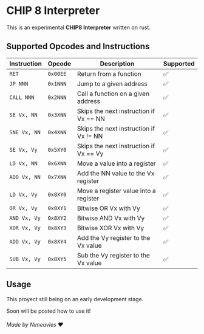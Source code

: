 # CHIP 8 Interpreter

This is an experimental **CHIP8 Interpreter** written on rust.

## Supported Opcodes and Instructions

| Instruction           | Opcode     | Description                                  | Supported
| --------------------- | ---------- | -------------------------------------------- | --------------------
| `RET`                 | `0x00EE`   | Return from a function                       | :white_check_mark:
| `JP NNN`              | `0x1NNN`   | Jump to a given address                      | :white_check_mark:
| `CALL NNN`            | `0x2NNN`   | Call a function on a given address           | :white_check_mark:
| `SE Vx, NN`           | `0x3XNN`   | Skips the next instruction if Vx == NN       | :white_check_mark:
| `SNE Vx, NN`          | `0x4XNN`   | Skips the next instruction if Vx != NN       | :white_check_mark:
| `SE Vx, Vy`           | `0x5XY0`   | Skips the next instruction if Vx == Vy       | :white_check_mark:
| `LD Vx, NN`           | `0x6XNN`   | Move a value into a register                 | :white_check_mark:
| `ADD Vx, NN`          | `0x7XNN`   | Add the NN value to the Vx register          | :white_check_mark:
| `LD Vx, Vy`           | `0x8XY0`   | Move a register value into a register        | :white_check_mark: 
| `OR Vx, Vy`           | `0x8XY1`   | Bitwise OR Vx with Vy                        | :white_check_mark:
| `AND Vx, Vy`          | `0x8XY2`   | Bitwise AND Vx with Vy                       | :white_check_mark:
| `XOR Vx, Vy`          | `0x8XY3`   | Bitwise XOR Vx with Vy                       | :white_check_mark:
| `ADD Vx, Vy`          | `0x8XY4`   | Add the Vy register to the Vx value          | :white_check_mark:
| `SUB Vx, Vy`          | `0x8XY5`   | Sub the Vy register to the Vx value          | :white_check_mark:

## Usage

This proyect still being on an early development stage.

Soon will be posted how to use it!

###### Made by Nimeavles :heart:
